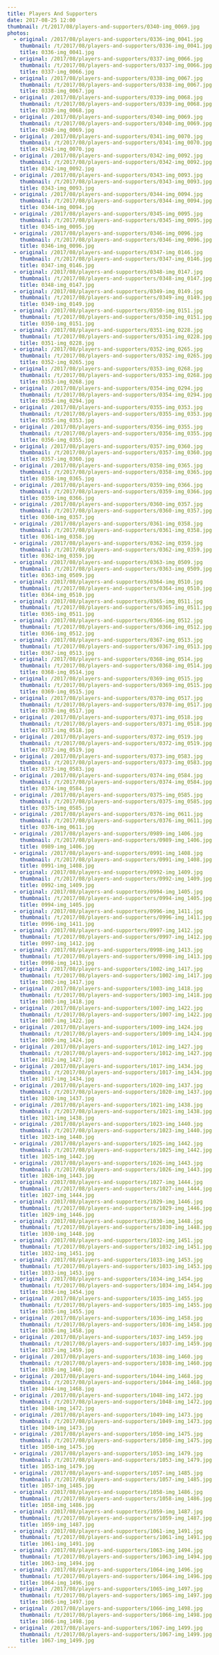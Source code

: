 ```yaml
---
title: Players And Supporters
date: 2017-08-25 12:00
thumbnail: /t/2017/08/players-and-supporters/0340-img_0069.jpg
photos:
  - original: /2017/08/players-and-supporters/0336-img_0041.jpg
    thumbnail: /t/2017/08/players-and-supporters/0336-img_0041.jpg
    title: 0336-img_0041.jpg
  - original: /2017/08/players-and-supporters/0337-img_0066.jpg
    thumbnail: /t/2017/08/players-and-supporters/0337-img_0066.jpg
    title: 0337-img_0066.jpg
  - original: /2017/08/players-and-supporters/0338-img_0067.jpg
    thumbnail: /t/2017/08/players-and-supporters/0338-img_0067.jpg
    title: 0338-img_0067.jpg
  - original: /2017/08/players-and-supporters/0339-img_0068.jpg
    thumbnail: /t/2017/08/players-and-supporters/0339-img_0068.jpg
    title: 0339-img_0068.jpg
  - original: /2017/08/players-and-supporters/0340-img_0069.jpg
    thumbnail: /t/2017/08/players-and-supporters/0340-img_0069.jpg
    title: 0340-img_0069.jpg
  - original: /2017/08/players-and-supporters/0341-img_0070.jpg
    thumbnail: /t/2017/08/players-and-supporters/0341-img_0070.jpg
    title: 0341-img_0070.jpg
  - original: /2017/08/players-and-supporters/0342-img_0092.jpg
    thumbnail: /t/2017/08/players-and-supporters/0342-img_0092.jpg
    title: 0342-img_0092.jpg
  - original: /2017/08/players-and-supporters/0343-img_0093.jpg
    thumbnail: /t/2017/08/players-and-supporters/0343-img_0093.jpg
    title: 0343-img_0093.jpg
  - original: /2017/08/players-and-supporters/0344-img_0094.jpg
    thumbnail: /t/2017/08/players-and-supporters/0344-img_0094.jpg
    title: 0344-img_0094.jpg
  - original: /2017/08/players-and-supporters/0345-img_0095.jpg
    thumbnail: /t/2017/08/players-and-supporters/0345-img_0095.jpg
    title: 0345-img_0095.jpg
  - original: /2017/08/players-and-supporters/0346-img_0096.jpg
    thumbnail: /t/2017/08/players-and-supporters/0346-img_0096.jpg
    title: 0346-img_0096.jpg
  - original: /2017/08/players-and-supporters/0347-img_0146.jpg
    thumbnail: /t/2017/08/players-and-supporters/0347-img_0146.jpg
    title: 0347-img_0146.jpg
  - original: /2017/08/players-and-supporters/0348-img_0147.jpg
    thumbnail: /t/2017/08/players-and-supporters/0348-img_0147.jpg
    title: 0348-img_0147.jpg
  - original: /2017/08/players-and-supporters/0349-img_0149.jpg
    thumbnail: /t/2017/08/players-and-supporters/0349-img_0149.jpg
    title: 0349-img_0149.jpg
  - original: /2017/08/players-and-supporters/0350-img_0151.jpg
    thumbnail: /t/2017/08/players-and-supporters/0350-img_0151.jpg
    title: 0350-img_0151.jpg
  - original: /2017/08/players-and-supporters/0351-img_0228.jpg
    thumbnail: /t/2017/08/players-and-supporters/0351-img_0228.jpg
    title: 0351-img_0228.jpg
  - original: /2017/08/players-and-supporters/0352-img_0265.jpg
    thumbnail: /t/2017/08/players-and-supporters/0352-img_0265.jpg
    title: 0352-img_0265.jpg
  - original: /2017/08/players-and-supporters/0353-img_0268.jpg
    thumbnail: /t/2017/08/players-and-supporters/0353-img_0268.jpg
    title: 0353-img_0268.jpg
  - original: /2017/08/players-and-supporters/0354-img_0294.jpg
    thumbnail: /t/2017/08/players-and-supporters/0354-img_0294.jpg
    title: 0354-img_0294.jpg
  - original: /2017/08/players-and-supporters/0355-img_0353.jpg
    thumbnail: /t/2017/08/players-and-supporters/0355-img_0353.jpg
    title: 0355-img_0353.jpg
  - original: /2017/08/players-and-supporters/0356-img_0355.jpg
    thumbnail: /t/2017/08/players-and-supporters/0356-img_0355.jpg
    title: 0356-img_0355.jpg
  - original: /2017/08/players-and-supporters/0357-img_0360.jpg
    thumbnail: /t/2017/08/players-and-supporters/0357-img_0360.jpg
    title: 0357-img_0360.jpg
  - original: /2017/08/players-and-supporters/0358-img_0365.jpg
    thumbnail: /t/2017/08/players-and-supporters/0358-img_0365.jpg
    title: 0358-img_0365.jpg
  - original: /2017/08/players-and-supporters/0359-img_0366.jpg
    thumbnail: /t/2017/08/players-and-supporters/0359-img_0366.jpg
    title: 0359-img_0366.jpg
  - original: /2017/08/players-and-supporters/0360-img_0357.jpg
    thumbnail: /t/2017/08/players-and-supporters/0360-img_0357.jpg
    title: 0360-img_0357.jpg
  - original: /2017/08/players-and-supporters/0361-img_0358.jpg
    thumbnail: /t/2017/08/players-and-supporters/0361-img_0358.jpg
    title: 0361-img_0358.jpg
  - original: /2017/08/players-and-supporters/0362-img_0359.jpg
    thumbnail: /t/2017/08/players-and-supporters/0362-img_0359.jpg
    title: 0362-img_0359.jpg
  - original: /2017/08/players-and-supporters/0363-img_0509.jpg
    thumbnail: /t/2017/08/players-and-supporters/0363-img_0509.jpg
    title: 0363-img_0509.jpg
  - original: /2017/08/players-and-supporters/0364-img_0510.jpg
    thumbnail: /t/2017/08/players-and-supporters/0364-img_0510.jpg
    title: 0364-img_0510.jpg
  - original: /2017/08/players-and-supporters/0365-img_0511.jpg
    thumbnail: /t/2017/08/players-and-supporters/0365-img_0511.jpg
    title: 0365-img_0511.jpg
  - original: /2017/08/players-and-supporters/0366-img_0512.jpg
    thumbnail: /t/2017/08/players-and-supporters/0366-img_0512.jpg
    title: 0366-img_0512.jpg
  - original: /2017/08/players-and-supporters/0367-img_0513.jpg
    thumbnail: /t/2017/08/players-and-supporters/0367-img_0513.jpg
    title: 0367-img_0513.jpg
  - original: /2017/08/players-and-supporters/0368-img_0514.jpg
    thumbnail: /t/2017/08/players-and-supporters/0368-img_0514.jpg
    title: 0368-img_0514.jpg
  - original: /2017/08/players-and-supporters/0369-img_0515.jpg
    thumbnail: /t/2017/08/players-and-supporters/0369-img_0515.jpg
    title: 0369-img_0515.jpg
  - original: /2017/08/players-and-supporters/0370-img_0517.jpg
    thumbnail: /t/2017/08/players-and-supporters/0370-img_0517.jpg
    title: 0370-img_0517.jpg
  - original: /2017/08/players-and-supporters/0371-img_0518.jpg
    thumbnail: /t/2017/08/players-and-supporters/0371-img_0518.jpg
    title: 0371-img_0518.jpg
  - original: /2017/08/players-and-supporters/0372-img_0519.jpg
    thumbnail: /t/2017/08/players-and-supporters/0372-img_0519.jpg
    title: 0372-img_0519.jpg
  - original: /2017/08/players-and-supporters/0373-img_0583.jpg
    thumbnail: /t/2017/08/players-and-supporters/0373-img_0583.jpg
    title: 0373-img_0583.jpg
  - original: /2017/08/players-and-supporters/0374-img_0584.jpg
    thumbnail: /t/2017/08/players-and-supporters/0374-img_0584.jpg
    title: 0374-img_0584.jpg
  - original: /2017/08/players-and-supporters/0375-img_0585.jpg
    thumbnail: /t/2017/08/players-and-supporters/0375-img_0585.jpg
    title: 0375-img_0585.jpg
  - original: /2017/08/players-and-supporters/0376-img_0611.jpg
    thumbnail: /t/2017/08/players-and-supporters/0376-img_0611.jpg
    title: 0376-img_0611.jpg
  - original: /2017/08/players-and-supporters/0989-img_1406.jpg
    thumbnail: /t/2017/08/players-and-supporters/0989-img_1406.jpg
    title: 0989-img_1406.jpg
  - original: /2017/08/players-and-supporters/0991-img_1408.jpg
    thumbnail: /t/2017/08/players-and-supporters/0991-img_1408.jpg
    title: 0991-img_1408.jpg
  - original: /2017/08/players-and-supporters/0992-img_1409.jpg
    thumbnail: /t/2017/08/players-and-supporters/0992-img_1409.jpg
    title: 0992-img_1409.jpg
  - original: /2017/08/players-and-supporters/0994-img_1405.jpg
    thumbnail: /t/2017/08/players-and-supporters/0994-img_1405.jpg
    title: 0994-img_1405.jpg
  - original: /2017/08/players-and-supporters/0996-img_1411.jpg
    thumbnail: /t/2017/08/players-and-supporters/0996-img_1411.jpg
    title: 0996-img_1411.jpg
  - original: /2017/08/players-and-supporters/0997-img_1412.jpg
    thumbnail: /t/2017/08/players-and-supporters/0997-img_1412.jpg
    title: 0997-img_1412.jpg
  - original: /2017/08/players-and-supporters/0998-img_1413.jpg
    thumbnail: /t/2017/08/players-and-supporters/0998-img_1413.jpg
    title: 0998-img_1413.jpg
  - original: /2017/08/players-and-supporters/1002-img_1417.jpg
    thumbnail: /t/2017/08/players-and-supporters/1002-img_1417.jpg
    title: 1002-img_1417.jpg
  - original: /2017/08/players-and-supporters/1003-img_1418.jpg
    thumbnail: /t/2017/08/players-and-supporters/1003-img_1418.jpg
    title: 1003-img_1418.jpg
  - original: /2017/08/players-and-supporters/1007-img_1422.jpg
    thumbnail: /t/2017/08/players-and-supporters/1007-img_1422.jpg
    title: 1007-img_1422.jpg
  - original: /2017/08/players-and-supporters/1009-img_1424.jpg
    thumbnail: /t/2017/08/players-and-supporters/1009-img_1424.jpg
    title: 1009-img_1424.jpg
  - original: /2017/08/players-and-supporters/1012-img_1427.jpg
    thumbnail: /t/2017/08/players-and-supporters/1012-img_1427.jpg
    title: 1012-img_1427.jpg
  - original: /2017/08/players-and-supporters/1017-img_1434.jpg
    thumbnail: /t/2017/08/players-and-supporters/1017-img_1434.jpg
    title: 1017-img_1434.jpg
  - original: /2017/08/players-and-supporters/1020-img_1437.jpg
    thumbnail: /t/2017/08/players-and-supporters/1020-img_1437.jpg
    title: 1020-img_1437.jpg
  - original: /2017/08/players-and-supporters/1021-img_1438.jpg
    thumbnail: /t/2017/08/players-and-supporters/1021-img_1438.jpg
    title: 1021-img_1438.jpg
  - original: /2017/08/players-and-supporters/1023-img_1440.jpg
    thumbnail: /t/2017/08/players-and-supporters/1023-img_1440.jpg
    title: 1023-img_1440.jpg
  - original: /2017/08/players-and-supporters/1025-img_1442.jpg
    thumbnail: /t/2017/08/players-and-supporters/1025-img_1442.jpg
    title: 1025-img_1442.jpg
  - original: /2017/08/players-and-supporters/1026-img_1443.jpg
    thumbnail: /t/2017/08/players-and-supporters/1026-img_1443.jpg
    title: 1026-img_1443.jpg
  - original: /2017/08/players-and-supporters/1027-img_1444.jpg
    thumbnail: /t/2017/08/players-and-supporters/1027-img_1444.jpg
    title: 1027-img_1444.jpg
  - original: /2017/08/players-and-supporters/1029-img_1446.jpg
    thumbnail: /t/2017/08/players-and-supporters/1029-img_1446.jpg
    title: 1029-img_1446.jpg
  - original: /2017/08/players-and-supporters/1030-img_1448.jpg
    thumbnail: /t/2017/08/players-and-supporters/1030-img_1448.jpg
    title: 1030-img_1448.jpg
  - original: /2017/08/players-and-supporters/1032-img_1451.jpg
    thumbnail: /t/2017/08/players-and-supporters/1032-img_1451.jpg
    title: 1032-img_1451.jpg
  - original: /2017/08/players-and-supporters/1033-img_1453.jpg
    thumbnail: /t/2017/08/players-and-supporters/1033-img_1453.jpg
    title: 1033-img_1453.jpg
  - original: /2017/08/players-and-supporters/1034-img_1454.jpg
    thumbnail: /t/2017/08/players-and-supporters/1034-img_1454.jpg
    title: 1034-img_1454.jpg
  - original: /2017/08/players-and-supporters/1035-img_1455.jpg
    thumbnail: /t/2017/08/players-and-supporters/1035-img_1455.jpg
    title: 1035-img_1455.jpg
  - original: /2017/08/players-and-supporters/1036-img_1458.jpg
    thumbnail: /t/2017/08/players-and-supporters/1036-img_1458.jpg
    title: 1036-img_1458.jpg
  - original: /2017/08/players-and-supporters/1037-img_1459.jpg
    thumbnail: /t/2017/08/players-and-supporters/1037-img_1459.jpg
    title: 1037-img_1459.jpg
  - original: /2017/08/players-and-supporters/1038-img_1460.jpg
    thumbnail: /t/2017/08/players-and-supporters/1038-img_1460.jpg
    title: 1038-img_1460.jpg
  - original: /2017/08/players-and-supporters/1044-img_1468.jpg
    thumbnail: /t/2017/08/players-and-supporters/1044-img_1468.jpg
    title: 1044-img_1468.jpg
  - original: /2017/08/players-and-supporters/1048-img_1472.jpg
    thumbnail: /t/2017/08/players-and-supporters/1048-img_1472.jpg
    title: 1048-img_1472.jpg
  - original: /2017/08/players-and-supporters/1049-img_1473.jpg
    thumbnail: /t/2017/08/players-and-supporters/1049-img_1473.jpg
    title: 1049-img_1473.jpg
  - original: /2017/08/players-and-supporters/1050-img_1475.jpg
    thumbnail: /t/2017/08/players-and-supporters/1050-img_1475.jpg
    title: 1050-img_1475.jpg
  - original: /2017/08/players-and-supporters/1053-img_1479.jpg
    thumbnail: /t/2017/08/players-and-supporters/1053-img_1479.jpg
    title: 1053-img_1479.jpg
  - original: /2017/08/players-and-supporters/1057-img_1485.jpg
    thumbnail: /t/2017/08/players-and-supporters/1057-img_1485.jpg
    title: 1057-img_1485.jpg
  - original: /2017/08/players-and-supporters/1058-img_1486.jpg
    thumbnail: /t/2017/08/players-and-supporters/1058-img_1486.jpg
    title: 1058-img_1486.jpg
  - original: /2017/08/players-and-supporters/1059-img_1487.jpg
    thumbnail: /t/2017/08/players-and-supporters/1059-img_1487.jpg
    title: 1059-img_1487.jpg
  - original: /2017/08/players-and-supporters/1061-img_1491.jpg
    thumbnail: /t/2017/08/players-and-supporters/1061-img_1491.jpg
    title: 1061-img_1491.jpg
  - original: /2017/08/players-and-supporters/1063-img_1494.jpg
    thumbnail: /t/2017/08/players-and-supporters/1063-img_1494.jpg
    title: 1063-img_1494.jpg
  - original: /2017/08/players-and-supporters/1064-img_1496.jpg
    thumbnail: /t/2017/08/players-and-supporters/1064-img_1496.jpg
    title: 1064-img_1496.jpg
  - original: /2017/08/players-and-supporters/1065-img_1497.jpg
    thumbnail: /t/2017/08/players-and-supporters/1065-img_1497.jpg
    title: 1065-img_1497.jpg
  - original: /2017/08/players-and-supporters/1066-img_1498.jpg
    thumbnail: /t/2017/08/players-and-supporters/1066-img_1498.jpg
    title: 1066-img_1498.jpg
  - original: /2017/08/players-and-supporters/1067-img_1499.jpg
    thumbnail: /t/2017/08/players-and-supporters/1067-img_1499.jpg
    title: 1067-img_1499.jpg
---
```

